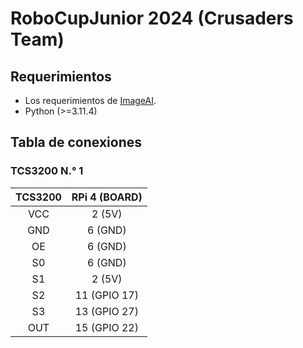 # RoboCupJunior 2024 (Crusaders Team)

## Requerimientos
* Los requerimientos de [ImageAI](https://imageai.readthedocs.io/en/latest/).
* Python (>=3.11.4)

## Tabla de conexiones

### TCS3200 N.° 1

| TCS3200 | RPi 4 (BOARD) |
|:-------:|:-------------:|
|   VCC   |    2 (5V)     |
|   GND   |    6 (GND)    |
|    OE   |    6 (GND)    |
|    S0   |    6 (GND)    |
|    S1   |     2 (5V)    |
|    S2   |  11 (GPIO 17) |
|    S3   |  13 (GPIO 27) |
|   OUT   |  15 (GPIO 22) |